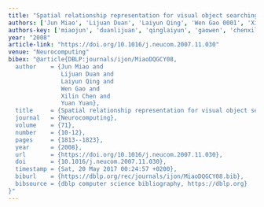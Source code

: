 ```yaml
---
title: "Spatial relationship representation for visual object searching"
authors: ['Jun Miao', 'Lijuan Duan', 'Laiyun Qing', 'Wen Gao 0001', 'Xilin Chen', 'Yuan Yuan']
authors-key: ['miaojun', 'duanlijuan', 'qinglaiyun', 'gaowen', 'chenxilin', 'yuanyuan']
year: "2008"
article-link: "https://doi.org/10.1016/j.neucom.2007.11.030"
venue: "Neurocomputing"
bibex: "@article{DBLP:journals/ijon/MiaoDQGCY08,
  author    = {Jun Miao and
               Lijuan Duan and
               Laiyun Qing and
               Wen Gao and
               Xilin Chen and
               Yuan Yuan},
  title     = {Spatial relationship representation for visual object searching},
  journal   = {Neurocomputing},
  volume    = {71},
  number    = {10-12},
  pages     = {1813--1823},
  year      = {2008},
  url       = {https://doi.org/10.1016/j.neucom.2007.11.030},
  doi       = {10.1016/j.neucom.2007.11.030},
  timestamp = {Sat, 20 May 2017 00:24:57 +0200},
  biburl    = {https://dblp.org/rec/journals/ijon/MiaoDQGCY08.bib},
  bibsource = {dblp computer science bibliography, https://dblp.org}
}"
---
```

